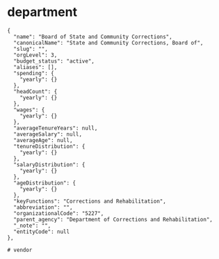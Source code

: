 # department
    {
      "name": "Board of State and Community Corrections",
      "canonicalName": "State and Community Corrections, Board of",
      "slug": "",
      "orgLevel": 3,
      "budget_status": "active",
      "aliases": [],
      "spending": {
        "yearly": {}
      },
      "headCount": {
        "yearly": {}
      },
      "wages": {
        "yearly": {}
      },
      "averageTenureYears": null,
      "averageSalary": null,
      "averageAge": null,
      "tenureDistribution": {
        "yearly": {}
      },
      "salaryDistribution": {
        "yearly": {}
      },
      "ageDistribution": {
        "yearly": {}
      },
      "keyFunctions": "Corrections and Rehabilitation",
      "abbreviation": "",
      "organizationalCode": "5227",
      "parent_agency": "Department of Corrections and Rehabilitation",
      "_note": "",
      "entityCode": null
    },

    # vendor

